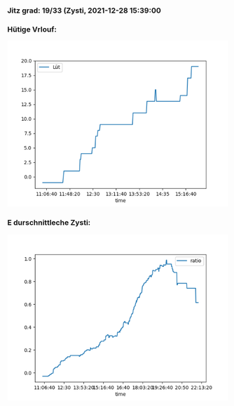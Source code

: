 ### Jitz grad: 19/33 (Zysti, 2021-12-28 15:39:00

### Hütige Vrlouf:
![Graph](Today.png)

### E durschnittleche Zysti:
![Graph](Zysti.png)